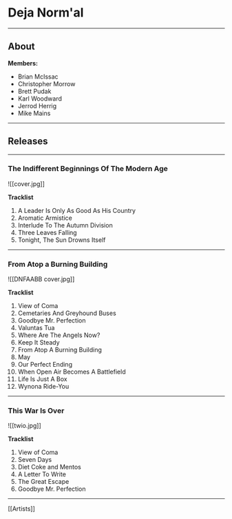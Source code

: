 # Deja Norm'al

---

## About

**Members:**

- Brian McIssac
- Christopher Morrow
- Brett Pudak
- Karl Woodward
- Jerrod Herrig
- Mike Mains

---

## Releases

---
### The Indifferent Beginnings Of The Modern Age

![[cover.jpg]]

**Tracklist**

1. A Leader Is Only As Good As His Country
2. Aromatic Armistice
3. Interlude To The Autumn Division
4. Three Leaves Falling
5. Tonight, The Sun Drowns Itself

---

### From Atop a Burning Building

![[DNFAABB cover.jpg]]

**Tracklist**

1. View of Coma
2. Cemetaries And Greyhound Buses
3. Goodbye Mr. Perfection
4. Valuntas Tua
5. Where Are The Angels Now?
6. Keep It Steady
7. From Atop A Burning Building
8. May
9. Our Perfect Ending
10. When Open Air Becomes A Battlefield
11. Life Is Just A Box
12. Wynona Ride-You

---

### This War Is Over

![[twio.jpg]]

**Tracklist**

1. View of Coma
2. Seven Days
3. Diet Coke and Mentos
4. A Letter To Write
5. The Great Escape
6. Goodbye Mr. Perfection

---

[[Artists]]